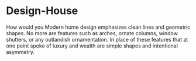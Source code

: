 # Design-House
How would you  Modern home design emphasizes clean lines and geometric shapes. No more are features such as arches, ornate columns, window shutters, or any outlandish ornamentation. In place of these features that at one point spoke of luxury and wealth are simple shapes and intentional asymmetry.
